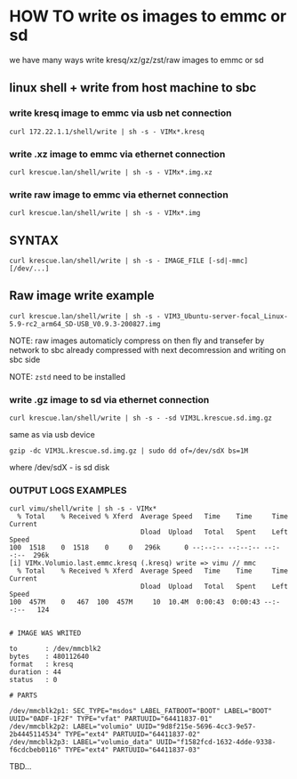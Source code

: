 # HOW TO write os images to emmc or sd

we have many ways write kresq/xz/gz/zst/raw images to emmc or sd

## linux shell + write from host machine to sbc

### write kresq image to emmc via usb net connection

    curl 172.22.1.1/shell/write | sh -s - VIMx*.kresq

### write .xz image to emmc via ethernet connection

    curl krescue.lan/shell/write | sh -s - VIMx*.img.xz

### write raw image to emmc via ethernet connection

    curl krescue.lan/shell/write | sh -s - VIMx*.img

## SYNTAX

    curl krescue.lan/shell/write | sh -s - IMAGE_FILE [-sd|-mmc] [/dev/...]

## Raw image write example

    curl krescue.lan/shell/write | sh -s - VIM3_Ubuntu-server-focal_Linux-5.9-rc2_arm64_SD-USB_V0.9.3-200827.img

NOTE: raw images automaticly compress on then fly and transefer by network to sbc already compressed
with next decomression and writing on sbc side

NOTE: `zstd` need to be installed

### write .gz image to sd via ethernet connection

    curl krescue.lan/shell/write | sh -s - -sd VIM3L.krescue.sd.img.gz

same as via usb device

    gzip -dc VIM3L.krescue.sd.img.gz | sudo dd of=/dev/sdX bs=1M

where /dev/sdX - is sd disk

### OUTPUT LOGS EXAMPLES

```
curl vimu/shell/write | sh -s - VIMx*
  % Total    % Received % Xferd  Average Speed   Time    Time     Time  Current
                                 Dload  Upload   Total   Spent    Left  Speed
100  1518    0  1518    0     0   296k      0 --:--:-- --:--:-- --:--:--  296k
[i] VIMx.Volumio.last.emmc.kresq (.kresq) write => vimu // mmc
  % Total    % Received % Xferd  Average Speed   Time    Time     Time  Current
                                 Dload  Upload   Total   Spent    Left  Speed
100  457M    0   467  100  457M     10  10.4M  0:00:43  0:00:43 --:--:--   124


# IMAGE WAS WRITED

to       : /dev/mmcblk2
bytes    : 480112640
format   : kresq
duration : 44
status   : 0

# PARTS

/dev/mmcblk2p1: SEC_TYPE="msdos" LABEL_FATBOOT="BOOT" LABEL="BOOT" UUID="0ADF-1F2F" TYPE="vfat" PARTUUID="64411837-01"
/dev/mmcblk2p2: LABEL="volumio" UUID="9d8f215e-5696-4cc3-9e57-2b4445114534" TYPE="ext4" PARTUUID="64411837-02"
/dev/mmcblk2p3: LABEL="volumio_data" UUID="f1582fcd-1632-4dde-9338-f6cdcbeb0116" TYPE="ext4" PARTUUID="64411837-03"

```

TBD...

